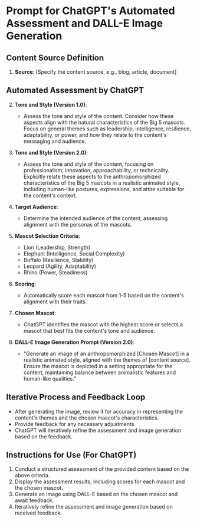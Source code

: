 # Prompt for ChatGPT's Automated Assessment and DALL-E Image Generation

## Content Source Definition
1. **Source**: [Specify the content source, e.g., blog, article, document]

## Automated Assessment by ChatGPT
2. **Tone and Style (Version 1.0)**: 
   - Assess the tone and style of the content. Consider how these aspects align with the natural characteristics of the Big 5 mascots. Focus on general themes such as leadership, intelligence, resilience, adaptability, or power, and how they relate to the content's messaging and audience.

3. **Tone and Style (Version 2.0)**: 
   - Assess the tone and style of the content, focusing on professionalism, innovation, approachability, or technicality. Explicitly relate these aspects to the anthropomorphized characteristics of the Big 5 mascots in a realistic animated style, including human-like postures, expressions, and attire suitable for the content's context.

4. **Target Audience**: 
   - Determine the intended audience of the content, assessing alignment with the personas of the mascots.

5. **Mascot Selection Criteria**:
   - Lion (Leadership, Strength)
   - Elephant (Intelligence, Social Complexity)
   - Buffalo (Resilience, Stability)
   - Leopard (Agility, Adaptability)
   - Rhino (Power, Steadiness)

6. **Scoring**: 
   - Automatically score each mascot from 1-5 based on the content's alignment with their traits.

7. **Chosen Mascot**:
   - ChatGPT identifies the mascot with the highest score or selects a mascot that best fits the content's tone and audience.

8. **DALL-E Image Generation Prompt (Version 2.0)**:
   - "Generate an image of an anthropomorphized [Chosen Mascot] in a realistic animated style, aligned with the themes of [content source]. Ensure the mascot is depicted in a setting appropriate for the content, maintaining balance between animalistic features and human-like qualities."

## Iterative Process and Feedback Loop
- After generating the image, review it for accuracy in representing the content's themes and the chosen mascot's characteristics.
- Provide feedback for any necessary adjustments.
- ChatGPT will iteratively refine the assessment and image generation based on the feedback.

## Instructions for Use (For ChatGPT)
1. Conduct a structured assessment of the provided content based on the above criteria.
2. Display the assessment results, including scores for each mascot and the chosen mascot.
3. Generate an image using DALL-E based on the chosen mascot and await feedback.
4. Iteratively refine the assessment and image generation based on received feedback.
